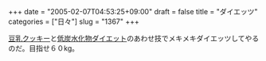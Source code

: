 +++
date = "2005-02-07T04:53:25+09:00"
draft = false
title = "ダイエッツ"
categories = ["日々"]
slug = "1367"
+++

<a href="http://www.rakuten.co.jp/kenkoucorp/552838/552839/#534634" target="_blank">豆乳クッキー</a>と<a href="http://www.ktv.co.jp/ARUARU/search2/aru39/39_1.html" target="_blank">低炭水化物ダイエット</a>のあわせ技でメキメキダイエッツしてやるのだ。目指せ６０kg。
